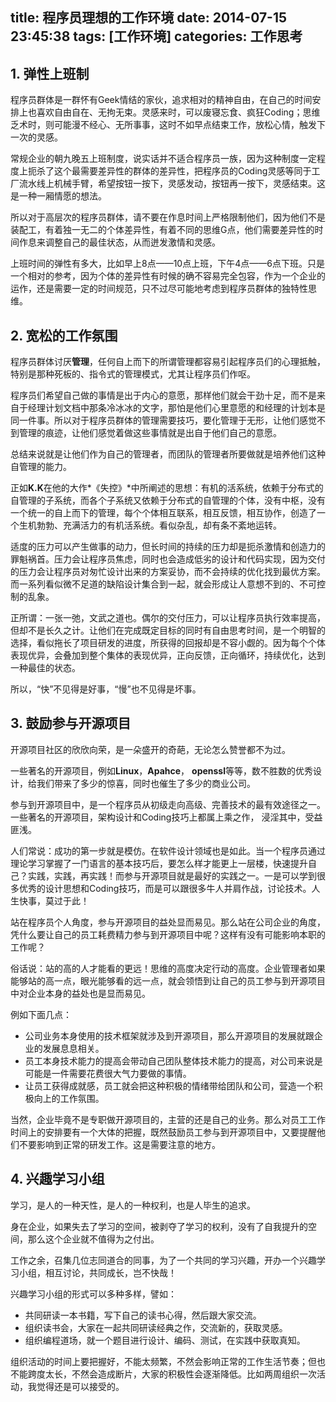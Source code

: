 title: 程序员理想的工作环境
date: 2014-07-15 23:45:38
tags: [工作环境]
categories: 工作思考
---
## 1. 弹性上班制
程序员群体是一群怀有Geek情结的家伙，追求相对的精神自由，在自己的时间安排上也喜欢自由自在、无拘无束。灵感来时，可以废寝忘食、疯狂Coding；思维乏术时，则可能漫不经心、无所事事，这时不如早点结束工作，放松心情，触发下一次的灵感。

常规企业的朝九晚五上班制度，说实话并不适合程序员一族，因为这种制度一定程度上扼杀了这个最需要差异性的群体的差异性，把程序员的Coding灵感等同于工厂流水线上机械手臂，希望按钮一按下，灵感发动，按钮再一按下，灵感结束。这是一种一厢情愿的想法。

所以对于高层次的程序员群体，请不要在作息时间上严格限制他们，因为他们不是装配工，有着独一无二的个体差异性，有着不同的思维G点，他们需要差异性的时间作息来调整自己的最佳状态，从而迸发激情和灵感。

上班时间的弹性有多大，比如早上8点——10点上班，下午4点——6点下班。只是一个相对的参考，因为个体的差异性有时候的确不容易完全包容，作为一个企业的运作，还是需要一定的时间规范，只不过尽可能地考虑到程序员群体的独特性思维。

## 2. 宽松的工作氛围
程序员群体讨厌**管理**，任何自上而下的所谓管理都容易引起程序员们的心理抵触，特别是那种死板的、指令式的管理模式，尤其让程序员们作呕。

程序员们希望自己做的事情是出于内心的意愿，那样他们就会干劲十足，而不是来自于经理计划文档中那条冷冰冰的文字，那怕是他们心里意愿的和经理的计划本是同一件事。所以对于程序员群体的管理需要技巧，要化管理于无形，让他们感觉不到管理的痕迹，让他们感觉着做这些事情就是出自于他们自己的意愿。

总结来说就是让他们作为自己的管理者，而团队的管理者所要做就是培养他们这种自管理的能力。

正如**K.K**在他的大作*《失控》*中所阐述的思想：有机的活系统，依赖于分布式的自管理的子系统，而各个子系统又依赖于分布式的自管理的个体，没有中枢，没有一个统一的自上而下的管理，每个个体相互联系，相互反馈，相互协作，创造了一个生机勃勃、充满活力的有机活系统。看似杂乱，却有条不紊地运转。

适度的压力可以产生做事的动力，但长时间的持续的压力却是扼杀激情和创造力的罪魁祸首。压力会让程序员焦虑，同时也会造成低劣的设计和代码实现，因为交付的压力会让程序员对匆忙设计出来的方案妥协，而不会持续的优化找到最优方案。而一系列看似微不足道的缺陷设计集合到一起，就会形成让人意想不到的、不可控制的乱象。

正所谓：一张一弛，文武之道也。偶尔的交付压力，可以让程序员执行效率提高，但却不是长久之计。让他们在完成既定目标的同时有自由思考时间，是一个明智的选择，看似拖长了项目研发的进度，所获得的回报却是不容小觑的。因为每个个体表现优异，会叠加到整个集体的表现优异，正向反馈，正向循环，持续优化，达到一种最佳的状态。

所以，“快”不见得是好事，“慢”也不见得是坏事。

## 3. 鼓励参与开源项目
开源项目社区的欣欣向荣，是一朵盛开的奇葩，无论怎么赞誉都不为过。

一些著名的开源项目，例如**Linux**，**Apahce**， **openssl**等等，数不胜数的优秀设计，给我们带来了多少的惊喜，同时也催生了多少的商业公司。

参与到开源项目中，是一个程序员从初级走向高级、完善技术的最有效途径之一。一些著名的开源项目，架构设计和Coding技巧上都属上乘之作， 浸淫其中，受益匪浅。

人们常说：成功的第一步就是模仿。在软件设计领域也是如此。当一个程序员通过理论学习掌握了一门语言的基本技巧后，要怎么样才能更上一层楼，快速提升自己？实践，实践，再实践！而参与开源项目就是最好的实践之一。一是可以学到很多优秀的设计思想和Coding技巧，而是可以跟很多牛人并肩作战，讨论技术。人生快事，莫过于此！

站在程序员个人角度，参与开源项目的益处显而易见。那么站在公司企业的角度，凭什么要让自己的员工耗费精力参与到开源项目中呢？这样有没有可能影响本职的工作呢？

俗话说：站的高的人才能看的更远！思维的高度决定行动的高度。企业管理者如果能够站的高一点，眼光能够看的远一点，就会领悟到让自己的员工参与到开源项目中对企业本身的益处也是显而易见。

例如下面几点：
- 公司业务本身使用的技术框架就涉及到开源项目，那么开源项目的发展就跟企业的发展息息相关。
- 员工本身技术能力的提高会带动自己团队整体技术能力的提高，对公司来说是可能是一件需要花费很大气力要做的事情。
- 让员工获得成就感，员工就会把这种积极的情绪带给团队和公司，营造一个积极向上的工作氛围。

当然，企业毕竟不是专职做开源项目的，主营的还是自己的业务。那么对员工工作时间上的安排要有一个大体的把握，既然鼓励员工参与到开源项目中，又要提醒他们不要影响到正常的研发工作。这是需要注意的地方。

## 4. 兴趣学习小组
学习，是人的一种天性，是人的一种权利，也是人毕生的追求。

身在企业，如果失去了学习的空间，被剥夺了学习的权利，没有了自我提升的空间，那么这个企业就不值得为之付出。

工作之余，召集几位志同道合的同事，为了一个共同的学习兴趣，开办一个兴趣学习小组，相互讨论，共同成长，岂不快哉！

兴趣学习小组的形式可以多种多样，譬如：
- 共同研读一本书籍，写下自己的读书心得，然后跟大家交流。
- 组织读书会，大家在一起共同研读经典之作，交流新的，获取灵感。
- 组织编程道场，就一个题目进行设计、编码、测试，在实践中获取真知。

组织活动的时间上要把握好，不能太频繁，不然会影响正常的工作生活节奏；但也不能跨度太长，不然会造成断片，大家的积极性会逐渐降低。比如两周组织一次活动，我觉得还是可以接受的。


